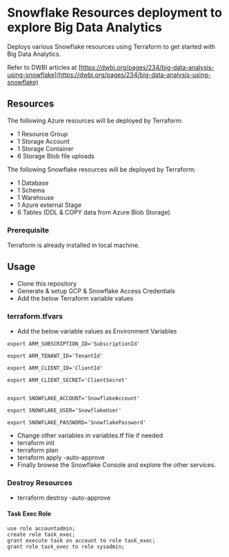 # Snowflake Resources deployment to explore Big Data Analytics

Deploys various Snowflake resources using Terraform to get started with Big Data Analytics.

Refer to DWBI articles at [https://dwbi.org/pages/234/big-data-analysis-using-snowflake](https://dwbi.org/pages/234/big-data-analysis-using-snowflake)

## Resources

The following Azure resources will be deployed by Terraform:

- 1 Resource Group
- 1 Storage Account
- 1 Storage Container
- 6 Storage Blob file uploads

The following Snowflake resources will be deployed by Terraform:

- 1 Database
- 1 Schema
- 1 Warehouse
- 1 Azure external Stage
- 6 Tables (DDL & COPY data from Azure Blob Storage)

### Prerequisite

Terraform is already installed in local machine.

## Usage

- Clone this repository
- Generate & setup GCP & Snowflake Access Credentials
- Add the below Terraform variable values

### terraform.tfvars

- Add the below variable values as Environment Variables

```
export ARM_SUBSCRIPTION_ID='SubscriptionId'

export ARM_TENANT_ID='TenantId'

export ARM_CLIENT_ID='ClientId'

export ARM_CLIENT_SECRET='ClientSecret'


export SNOWFLAKE_ACCOUNT='SnowflakeAccount'

export SNOWFLAKE_USER='SnowflakeUser'

export SNOWFLAKE_PASSWORD='SnowflakePassword'

```

- Change other variables in variables.tf file if needed
- terraform init
- terraform plan
- terraform apply -auto-approve
- Finally browse the Snowflake Console and explore the other services.

### Destroy Resources

- terraform destroy -auto-approve

#### Task Exec Role

```
use role accountadmin;
create role task_exec;
grant execute task on account to role task_exec;
grant role task_exec to role sysadmin;
```
